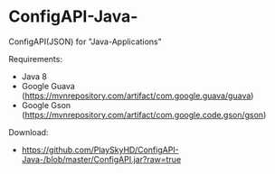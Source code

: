 # ConfigAPI-Java-
ConfigAPI(JSON) for "Java-Applications"

Requirements:
- Java 8
- Google Guava (https://mvnrepository.com/artifact/com.google.guava/guava)
- Google Gson (https://mvnrepository.com/artifact/com.google.code.gson/gson)

Download:
- https://github.com/PlaySkyHD/ConfigAPI-Java-/blob/master/ConfigAPI.jar?raw=true
